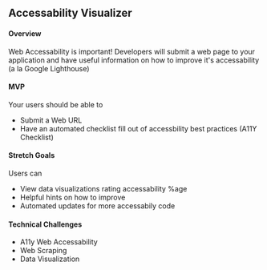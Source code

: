 ## Accessability Visualizer

#### Overview
Web Accessability is important! Developers will submit a web page to your application and have useful information on how to improve it's accessability (a la Google Lighthouse)


#### MVP
Your users should be able to
* Submit a Web URL
* Have an automated checklist fill out of accessbility best practices (A11Y Checklist)


#### Stretch Goals
Users can
* View data visualizations rating accessability %age
* Helpful hints on how to improve
* Automated updates for more accessabily code

#### Technical Challenges
* A11y Web Accessability
* Web Scraping
* Data Visualization








